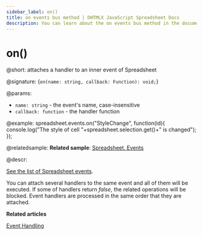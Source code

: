 ```yaml
---
sidebar_label: on()
title: on events bus method | DHTMLX JavaScript Spreadsheet Docs
description: You can learn about the on events bus method in the documentation of the DHTMLX JavaScript Spreadsheet library. Browse developer guides and API reference, try out code examples and live demos, and download a free 30-day evaluation version of DHTMLX Spreadsheet.
---
```


# on()

@short: attaches a handler to an inner event of Spreadsheet

@signature: {`on(name: string, callback: Function): void;`}

@params:
- `name: string` - the event's name, case-insensitive
- `callback: function` - the handler function

@example:
spreadsheet.events.on("StyleChange", function(id){
  console.log("The style of cell "+spreadsheet.selection.get()+" is changed");
});

@relatedsample:
**Related sample**: [Spreadsheet. Events](https://snippet.dhtmlx.com/2vkjyvsi)

@descr:

[See the list of Spreadsheet events](api/api_overview.md/#spreadsheet-events).

You can attach several handlers to the same event and all of them will be executed. If some of handlers return *false*, the related operations will be blocked. Event handlers are processed in the same order that they are attached.

**Related articles**

[Event Handling](handling_events.md)
